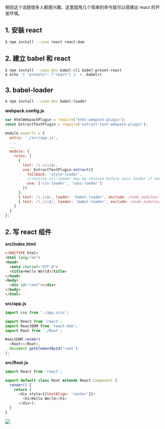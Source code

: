 相信这个话题很多人都感兴趣，这里就用几个简单的命令就可以搭建出 react 的开发环境。

## 1. 安装 react

``` bash
$ npm install --save react react-dom
```

## 2. 建立 babel 和 react

``` bash
$ npm install --save-dev babel-cli babel-preset-react
$ echo '{ "presets": ["react"] }' > .babelrc
```

## 3. babel-loader

``` bash
$ npm install --save-dev babel-loader
```

**webpack.config.js**

``` javascript
var HtmlWebpackPlugin = require('html-webpack-plugin');
const ExtractTextPlugin = require('extract-text-webpack-plugin');

module.exports = {
  entry: './src/app.js',
  ...
  ...
  module: {
    rules: [
      {
        test: /\.scss$/,
        use: ExtractTextPlugin.extract({
          fallback: 'style-loader',
          //resolve-url-loader may be chained before sass-loader if necessary
          use: ['css-loader', 'sass-loader']
        })
      },
      { test: /\.js$/, loader: 'babel-loader', exclude: /node_modules/ },
      { test: /\.jsx$/, loader: 'babel-loader', exclude: /node_modules/ }
    ]
  }
};
```

## 2. 写 react 组件

**src/index.html**

``` html
<!DOCTYPE html>
<html lang="en">
<head>
  <meta charset="UTF-8">
  <title>Hello World</title>
</head>
<body>
  <div id="root"></div>
</body>
</html>
```

**src/app.js**

``` javascript
import css from './app.scss';

import React from 'react';
import ReactDOM from 'react-dom';
import Root from './Root';

ReactDOM.render(
  <Root></Root>,
  document.getElementById('root')
);
```

**src/Root.js**

``` javascript
import React from 'react';

export default class Root extends React.Component {
  render() {
    return (
      <div style={{textAlign: 'center'}}>
        <h1>Hello World</h1>
      </div>);
  }
}
```

![](https://rails365.oss-cn-shenzhen.aliyuncs.com/uploads/photo/image/480/2017/10c0036dbb58d4e7f45fd5fae5cc09ef.png)

